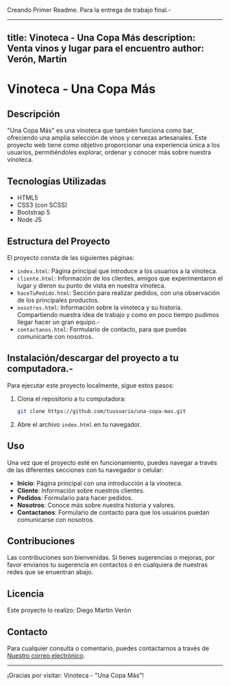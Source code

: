 Creando Primer Readme. Para la entrega de trabajo final.-

---
title: Vinoteca - Una Copa Más
description: Venta vinos y lugar para el encuentro
author: Verón, Martín
---

# Vinoteca - Una Copa Más

## Descripción

"Una Copa Más" es una vinoteca que también funciona como bar, ofreciendo una amplia selección de vinos y cervezas artesanales. Este proyecto web tiene como objetivo proporcionar una experiencia única a los usuarios, permitiéndoles explorar, ordenar y conocer más sobre nuestra vinoteca.

## Tecnologías Utilizadas

- HTML5
- CSS3 (con SCSS)
- Bootstrap 5
- Node JS

## Estructura del Proyecto

El proyecto consta de las siguientes páginas:

- `index.html`: Página principal que introduce a los usuarios a la vinoteca.
- `cliente.html`: Información de los clientes, amigos que experimentaron el lugar y dieron su punto de vista en nuestra vinoteca.
- `haceTuPedido.html`: Sección para realizar pedidos, con una observación de los principales productos.
- `nosotros.html`: Información sobre la vinoteca y su historia. Compartiendo nuestra idea de trabajo y como en poco tiempo pudimos llegar hacer un gran equipo.-
- `contactanos.html`: Formulario de contacto, para que puedas comunicarte con nosotros.

## Instalación/descargar del proyecto a tu computadora.-

Para ejecutar este proyecto localmente, sigue estos pasos:

1. Clona el repositorio a tu computadora:
    ```bash
    git clone https://github.com/tuusuario/una-copa-mas.git
    ```

2. Abre el archivo `index.html` en tu navegador.

## Uso

Una vez que el proyecto esté en funcionamiento, puedes navegar a través de las diferentes secciones con tu navegador o celular:

- **Inicio**: Página principal con una introducción a la vinoteca.
- **Cliente**: Información sobre nuestros clientes.
- **Pedidos**: Formulario para hacer pedidos.
- **Nosotros**: Conoce más sobre nuestra historia y valores.
- **Contactanos**: Formulario de contacto para que los usuarios puedan comunicarse con nosotros.

## Contribuciones

Las contribuciones son bienvenidas. Si tienes sugerencias o mejoras, por favor envianos tu sugerencia en contactos ó en cualquiera de nuestras redes que se enuentran abajo.

## Licencia

Este proyecto lo realizo: Diego Martin Veròn

## Contacto

Para cualquier consulta o comentario, puedes contactarnos a través de [Nuestro correo electrónico](mailto:diego.martin.veron@gmail.com).

---

¡Gracias por visitar: Vinoteca  -  "Una Copa Más"!

